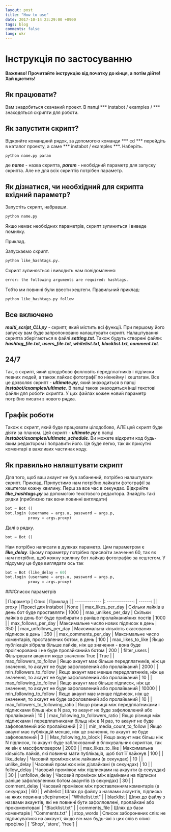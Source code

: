 ```yaml
---
layout: post
title: "How to use"
date: 2017-10-14 23:29:00 +0900
tags: blog
comments: false
lang: ukr
---
```

# Інструкція по застосуванню

**Важливо! Прочитайте інструкцію від початку до кінця, а потім дійте! Хай щастить!**

## Як працювати? ##

Вам знадобиться скачаний проект. В папці *** instabot / examples / *** знаходяться скрипти для роботи.

## Як запустити скрипт? ##

Відкрийте командний рядок, за допомогою команди *** cd *** перейдіть в каталог проекту, а саме *** instabot / examples ***.
Наберіть.
``` python
python name.py param
```
де ***name*** - назва скрипта, ***param*** - необхідний параметр для запуску скрипта. Але не для всіх скриптів потрібен параметр.

## Як дізнатися, чи необхідний для скрипта вхідний параметр? ##

Запустіть скрипт, набравши.
``` python
python name.py
```
Якщо немає необхідних параметрів, скрипт зупиниться і виведе помилку.

Приклад.

Запускаємо скрипт.
``` python
python like_hashtags.py.
```
Скрипт зупиняється і виводить нам повідомлення:
``` python
error: the following arguments are required: hashtags.
```
Тобто ми повинні були ввести хештеги.
Правильний приклад:
``` python
python like_hashtags.py follow
```

## Все включено

***multi_script_CLI.py​​*** - скрипт, який містить всі функції. При першому його запуску вам буде запропоновано налаштувати скрипт. Налаштування скрипта зберігаються в файлі ***setting.txt***.
Також будуть створені файли: ***hashtag_file.txt, users_file.txt, whitelist.txt, blacklist.txt, comment.txt***.

## 24/7

Так, є скрипт, який цілодобово фолловіть передплатників і підписки певних людей, а також лайкає фотографії по нікнейму і хештагам. Все це дозволяє скрипт - ***ultimate.py***, який знаходиться в папці ***instabot/examples/ultimate***. В папці також знаходяться інші текстові файли для роботи скрипта. У цих файлах кожен новий параметр потрібно писати з нового рядка.

## Графік роботи

Також є скрипт, який буде працювати цілодобово, АЛЕ цей скрипт буде діяти за планом. Цей скрипт - ***ultimate.py*** в папці ***instabot/examples/ultimate_schedule***. Ви можете відкрити код будь-яким редактором і поправити його. Це буде легко, так як присутні коментарі в важливих частинах коду.

## Як правильно налаштувати скрипт

Для того, щоб ваш акаунт не був забанений, потрібно налаштувати скрипт.
Приклад.
Припустимо нам потрібно лайкати фотографії за хештегом кожну хвилину. Перш за все час в секундах.
Відкрийте ***like_hashtags.py*** за допомогою текстового редактора. Знайдіть такі рядки (приблизно так вони повинні виглядати)
``` python
bot = Bot ()
bot.login (username = args.u, password = args.p,
          proxy = args.proxy)
```
Далі в рядку.
``` python
bot = Bot ()
```
Нам потрібно написати в дужках параметр. Цим параметром є ***like_delay***. Цьому параметру потрібно присвоїти значення 60, так як нам потрібно, щоб кожну хвилину бот лайкав фотографію за хештегом.
У підсумку це буде виглядати ось так
``` python
bot = Bot (like_delay = 60)
bot.login (username = args.u, password = args.p,
          proxy = args.proxy)
```

###Список параметрів

| Параметр | Опис | Приклад |
| ------------- |: -------------: | ------: |
| proxy | Проксі для Instabot | None |
| max_likes_per_day | Скільки лайків в день бот буде проставляти | 1000 |
| max_unlikes_per_day | Скільки лайків в день бот буде прибирати з раніше пролайканийних постів | 1000 |
| max_follows_per_day | Максимальне число нових підписок в день | 350 |
| max_unfollows_per_day | Максимальна кількість скасованих підписок в день | 350 |
| max_comments_per_day | Максимальне число коментарів, проставлених ботом, в день | 100 |
| max_likes_to_like | Якщо публікація зібрала більше лайків, ніж це значення - вона буде проігнорована і не буде пролайканийа ботом | 200 |
| filter_users | Фільтрувати акаунти якщо значення True | True |
| max_followers_to_follow | Якщо акаунт має більше передплатників, ніж це значення, то акаунт не буде зафоловлений або пролайканий | 2000 |
| min_followers_to_follow | Якщо акаунт має менше передплатників, ніж це значення, то акаунт не буде зафоловлений або пролайканий | 10 |
| max_following_to_follow | Якщо акаунт має більше підписок, ніж це значення, то акаунт не буде зафоловлений або пролайканий | 10000 |
| min_following_to_follow | Якщо акаунт має менше підписок, ніж це значення, то акаунт не буде зафоловлений або пролайканий | 10 |
| max_followers_to_following_ratio | Якщо різниця між передплатниками і підписками більш ніж в N раз, то акаунт не буде зафоловлений або пролайканий | 10 |
| max_following_to_followers_ratio | Якщо різниця між підписками і передплатниками більш ніж в N раз, то акаунт не буде зафоловлений або пролайканий | 2 |
| min_media_count_to_follow | Якщо акаунт має публікацій менше, ніж це значення, то акаунт не буде зафоловлений | 3 |
| Max_following_to_block | Якщо акаунт має більш ніж N підписок, то акаунт буде заблокований в блокувальних скриптах, так як він є массфолловером | 2000 |
| max_likes_to_like | Максимальна кількість лайків, які повинна мати публікація, щоб бот її лайкнув | 100 |
| like_delay | Часовий проміжок між лайками (в секундах) | 10 |
| unlike_delay | Часовий проміжок між дізлайкамі (в секундах) | 10 |
| follow_delay | Часовий проміжок між підписками на акаунти (в секундах) | 30 |
| unfollow_delay | Часовий проміжок між відмінами на підписки раніше зафоловленних ботом акаунтів (в секундах) | 30 |
| comment_delay | Часовий проміжок між проставленням коментарів (в секундах) | 60 |
| whitelist | Шлях до файлу з назвами акаунтів, підписка на яких повинна зберігатися | "Whitelist.txt" |
| blacklist | Шлях до файлу з назвами акаунтів, які не повинні бути зафолловлені, пролайкані або прокоментовані | "Blacklist.txt" |
| comments_file | Шлях до бази коментарів | "Comments.txt" |
| stop_words | Список заборонених слів: не підписуватися на аккаунт, якщо він має будь-які з цих слів в описі профілю | [ 'Shop', 'store', 'free'] |